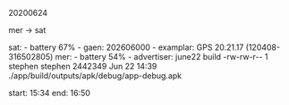 
20200624

mer -> sat

sat:
    - battery 67%
    - gaen: 202606000
    - examplar: GPS 20.21.17 (120408-316502805) 
mer:
    - battery 54%
    - advertiser: june22 build
        -rw-rw-r-- 1 stephen stephen 2442349 Jun 22 14:39 ./app/build/outputs/apk/debug/app-debug.apk

start: 15:34 
end: 16:50

